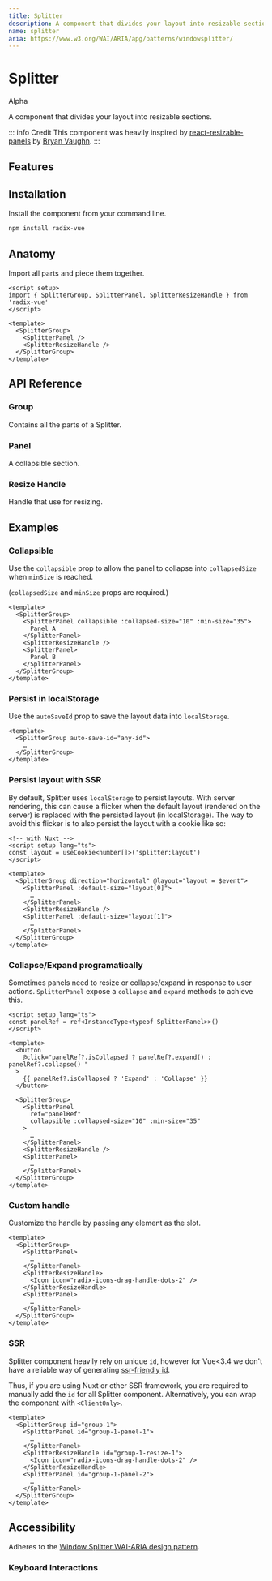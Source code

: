 ```yaml
---
title: Splitter
description: A component that divides your layout into resizable sections.
name: splitter
aria: https://www.w3.org/WAI/ARIA/apg/patterns/windowsplitter/
---
```



# Splitter

<Badge>Alpha</Badge>

<Description>
A component that divides your layout into resizable sections.
</Description>

<ComponentPreview name="Splitter" />

::: info Credit
This component was heavily inspired by [react-resizable-panels](https://github.com/bvaughn/react-resizable-panels) by [Bryan Vaughn](https://github.com/bvaughn).
:::

## Features

<Highlights
  :features="[
    'Supports keyboard interaction.',
    'Supports horizontal/vertical layout.',
    'Supports nested layout.',
    'Supports Right to Left direction.',
    'Can resize across another panel.',
    'Can be mounted conditionally.'
  ]"
/>
 
## Installation

Install the component from your command line.

```bash
npm install radix-vue
```

## Anatomy

Import all parts and piece them together.

```vue
<script setup>
import { SplitterGroup, SplitterPanel, SplitterResizeHandle } from 'radix-vue'
</script>

<template>
  <SplitterGroup>
    <SplitterPanel />
    <SplitterResizeHandle />
  </SplitterGroup>
</template>
```

## API Reference

### Group

Contains all the parts of a Splitter.


<!-- @include: @/meta/SplitterGroup.md -->


<DataAttributesTable
  :data="[
    {
      attribute: '[data-orientation]',
      values: ['vertical', 'horizontal'],
    },
    {
      attribute: '[data-state]',
      values: ['collapsed', 'expanded', 'Present when collapsbile'],
    },
  ]"
/>

### Panel

A collapsible section.

<!-- @include: @/meta/SplitterPanel.md -->

 
### Resize Handle

Handle that use for resizing.

<!-- @include: @/meta/SplitterResizeHandle.md -->

<DataAttributesTable 
  :data="[
    {
      attribute: '[data-state]',
      values: ['drag', 'hover', 'inactive'],
    },
    {
      attribute: '[data-disabled]',
      values: 'Present when disabled',
    },
    {
      attribute: '[data-orientation]',
      values: ['vertical', 'horizontal'],
    }
  ]" 
/>


## Examples

### Collapsible

Use the `collapsible` prop to allow the panel to collapse into `collapsedSize` when `minSize` is reached.

(`collapsedSize` and `minSize` props are required.)

```vue line=2
<template>
  <SplitterGroup>
    <SplitterPanel collapsible :collapsed-size="10" :min-size="35">
      Panel A
    </SplitterPanel>
    <SplitterResizeHandle />
    <SplitterPanel>
      Panel B
    </SplitterPanel>
  </SplitterGroup>
</template>
```

### Persist in localStorage

Use the `autoSaveId` prop to save the layout data into `localStorage`.

```vue line=2
<template>
  <SplitterGroup auto-save-id="any-id">
    …
  </SplitterGroup>
</template>
```
 
### Persist layout with SSR

By default, Splitter uses `localStorage` to persist layouts. With server rendering, this can cause a flicker when the default layout (rendered on the server) is replaced with the persisted layout (in localStorage). The way to avoid this flicker is to also persist the layout with a cookie like so:

```vue line=3,7,8,12
<!-- with Nuxt -->
<script setup lang="ts">
const layout = useCookie<number[]>('splitter:layout')
</script>

<template>
  <SplitterGroup direction="horizontal" @layout="layout = $event">
    <SplitterPanel :default-size="layout[0]">
      …
    </SplitterPanel>
    <SplitterResizeHandle />
    <SplitterPanel :default-size="layout[1]">
      …
    </SplitterPanel>
  </SplitterGroup>
</template>
```
 

### Collapse/Expand programatically

Sometimes panels need to resize or collapse/expand in response to user actions. `SplitterPanel` expose a `collapse` and `expand` methods to achieve this.

```vue line=2,7,14
<script setup lang="ts">
const panelRef = ref<InstanceType<typeof SplitterPanel>>()
</script>

<template>
  <button
    @click="panelRef?.isCollapsed ? panelRef?.expand() : panelRef?.collapse() "
  >
    {{ panelRef?.isCollapsed ? 'Expand' : 'Collapse' }}
  </button>

  <SplitterGroup>
    <SplitterPanel
      ref="panelRef"
      collapsible :collapsed-size="10" :min-size="35"
    >
      …
    </SplitterPanel>
    <SplitterResizeHandle />
    <SplitterPanel>
      …
    </SplitterPanel>
  </SplitterGroup>
</template>
```



### Custom handle

Customize the handle by passing any element as the slot.

 ```vue line=6-8
<template>
   <SplitterGroup>
     <SplitterPanel>
       …
     </SplitterPanel>
     <SplitterResizeHandle>
       <Icon icon="radix-icons-drag-handle-dots-2" />
     </SplitterResizeHandle>
     <SplitterPanel>
       …
     </SplitterPanel>
   </SplitterGroup>
</template>
```
 

### SSR

Splitter component heavily rely on unique `id`, however for Vue<3.4 we don't have a reliable way of generating [ssr-friendly id](https://github.com/vuejs/rfcs/discussions/557).

Thus, if you are using Nuxt or other SSR framework, you are required to manually add the `id` for all Splitter component. Alternatively, you can wrap the component with `<ClientOnly>`.

```vue
<template>
  <SplitterGroup id="group-1">
    <SplitterPanel id="group-1-panel-1">
      …
    </SplitterPanel>
    <SplitterResizeHandle id="group-1-resize-1">
      <Icon icon="radix-icons-drag-handle-dots-2" />
    </SplitterResizeHandle>
    <SplitterPanel id="group-1-panel-2">
      …
    </SplitterPanel>
  </SplitterGroup>
</template>
```


## Accessibility

Adheres to the [Window Splitter WAI-ARIA design pattern](https://www.w3.org/WAI/ARIA/apg/patterns/windowsplitter/).

### Keyboard Interactions

<KeyboardTable :data="[
    {
      keys: ['Enter'],
      description: 'If the primary pane is not collapsed, collapses the pane. If the pane is collapsed, restores the splitter to its previous position.',
    }, 
    {
      keys: ['ArrowDown'],
      description: 'Moves a horizontal splitter down.',
    },
    {
      keys: ['ArrowUp'],
      description: 'Moves a horizontal splitter up.',
    },
    {
      keys: ['ArrowRight'],
      description: 'Moves a vertical splitter to the right.',
    },
    {
      keys: ['ArrowLeft'],
      description: 'Moves a vertical splitter to the left.',
    },
    {
      keys: ['Home'],
      description: 'Moves splitter to the position that gives the primary pane its smallest allowed size. ',
    },
    {
      keys: ['End'],
      description: 'Moves splitter to the position that gives the primary pane its largest allowed size.',
    }]" />
